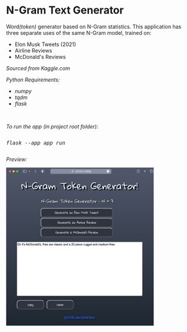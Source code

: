 <h1>N-Gram Text Generator</h1>

<p>Word<i>(token)</i> generator based on N-Gram statistics. This application has three separate uses of the same N-Gram model, trained on:</p>
<ul>
<li>Elon Musk Tweets (2021)</li>
<li>Airline Reviews</li>
<li>McDonald's Reviews</li>
</ul>
<p><i>Sourced from Kaggle.com</li></p>

<p>Python Requirements:</p>
<ul>
<li>numpy</li>
<li>tqdm</li>
<li>flask</li>
</ul>
<br>

<p>To run the app (in project root folder):</p>
<pre><p>flask --app app run</p></pre>


<p>Preview:</p>
<img src="preview.png" width="400px">

<br>
